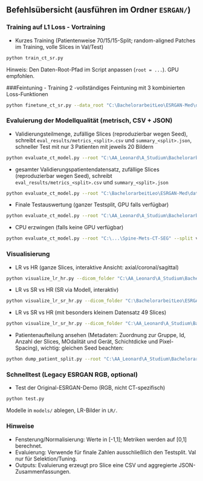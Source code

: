 ## Befehlsübersicht (ausführen im Ordner `ESRGAN/`)

### Training auf L1 Loss - Vortraining
- Kurzes Training (Patientenweise 70/15/15-Split; random-aligned Patches im Training, volle Slices in Val/Test)
```bash
python train_ct_sr.py
```
Hinweis: Den Daten-Root-Pfad im Script anpassen (`root = ...`). GPU empfohlen.

###Feintuning - Training 2
-vollständiges Feintuning mit 3 kombinierten Loss-Funktionen
```bash
python finetune_ct_sr.py --data_root "C:\BachelorarbeitLeo\ESRGAN-Med\data\manifest-1724965242274\Spine-Mets-CT-SEG" --pretrained_g rrdb_ct_best.pth --epochs 50 --batch_size 8 --patch 256 --scale 2 --out_dir finetune_outputs --lr 1e-4 --lambda_perc 0.10 --lambda_gan 0.005 --warmup_g_only 500
```

### Evaluierung der Modellqualität (metrisch, CSV + JSON)
- Validierungsteilmenge, zufällige Slices (reproduzierbar wegen Seed), schreibt `eval_results/metrics_<split>.csv` und `summary_<split>.json`, schneller Test mit nur 3 Patienten mit jeweils 20 Bildern
```bash
python evaluate_ct_model.py --root "C:\AA_Leonard\A_Studium\Bachelorarbeit Superresolution\ESRGAN-Med\data\manifest-1724965242274\Spine-Mets-CT-SEG" --split val --model_path rrdb_ct_best.pth --max_patients 3 --max_slices_per_patient 20 --slice_sampling random --seed 42
```

- gesamter Validierungspatientendatensatz, zufällige Slices (reproduzierbar wegen Seed), schreibt `eval_results/metrics_<split>.csv` und `summary_<split>.json`
```bash
python evaluate_ct_model.py --root "C:\BachelorarbeitLeo\ESRGAN-Med\data\manifest-1724965242274\Spine-Mets-CT-SEG" --split val --model_path rrdb_ct_best.pth --seed 42
```

- Finale Testauswertung (ganzer Testsplit, GPU falls verfügbar)
```bash
python evaluate_ct_model.py --root "C:\AA_Leonard\A_Studium\Bachelorarbeit Superresolution\ESRGAN-Med\data\manifest-1724965242274\Spine-Mets-CT-SEG" --split test --model_path rrdb_ct_best.pth --output_dir eval_results --device cuda
```

- CPU erzwingen (falls keine GPU verfügbar)
```bash
python evaluate_ct_model.py --root "C:\...\Spine-Mets-CT-SEG" --split val --model_path rrdb_ct_best.pth --device cpu
```

### Visualisierung
- LR vs HR (ganze Slices, interaktive Ansicht: axial/coronal/sagittal)
```bash
python visualize_lr_hr.py --dicom_folder "C:\AA_Leonard\A_Studium\Bachelorarbeit Superresolution\ESRGAN-Med\data\manifest-1724965242274\Spine-Mets-CT-SEG\<Patientenordner>" --preset soft_tissue
```

- LR vs SR vs HR (SR via Modell, interaktiv)
```bash
python visualize_lr_sr_hr.py --dicom_folder "C:\BachelorarbeitLeo\ESRGAN-Med\data\manifest-1724965242274\Spine-Mets-CT-SEG\15041" --model_path rrdb_ct_best.pth --device cuda --preset soft_tissue
```
- LR vs SR vs HR (mit besonders kleinem Datensatz 49 Slices)
```bash
python visualize_lr_sr_hr.py --dicom_folder "C:\AA_Leonard\A_Studium\Bachelorarbeit Superresolution\ESRGAN-Med\data\klein" --model_path rrdb_ct_best.pth --device cuda --preset soft_tissue
```

- Patientenaufteilung ansehen (Metadaten: Zuordnung zur Gruppe, Id, Anzahl der Slices, MOdalität und Gerät, Schichtdicke und Pixel-Spacing), wichtig: gleichen Seed beachten:
```bash
python dump_patient_split.py --root "C:\AA_Leonard\A_Studium\Bachelorarbeit Superresolution\ESRGAN-Med\data\manifest-1724965242274\Spine-Mets-CT-SEG" --seed 42 
```

### Schnelltest (Legacy ESRGAN RGB, optional)
- Test der Original-ESRGAN-Demo (RGB, nicht CT-spezifisch)
```bash
python test.py
```
Modelle in `models/` ablegen, LR-Bilder in `LR/`.

### Hinweise
- Fensterung/Normalisierung: Werte in [-1,1]; Metriken werden auf [0,1] berechnet.
- Evaluierung: Verwende für finale Zahlen ausschließlich den Testsplit. Val nur für Selektion/Tuning.
- Outputs: Evaluierung erzeugt pro Slice eine CSV und aggregierte JSON-Zusammenfassungen.


